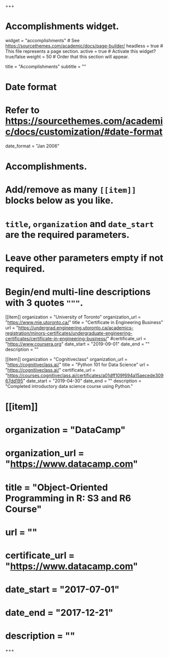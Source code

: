+++
# Accomplishments widget.
widget = "accomplishments"  # See https://sourcethemes.com/academic/docs/page-builder/
headless = true  # This file represents a page section.
active = true  # Activate this widget? true/false
weight = 50  # Order that this section will appear.

 title = "Accomplish&shy;ments"
subtitle = ""

# Date format
#   Refer to https://sourcethemes.com/academic/docs/customization/#date-format
date_format = "Jan 2006"

# Accomplishments.
#   Add/remove as many `[[item]]` blocks below as you like.
#   `title`, `organization` and `date_start` are the required parameters.
#   Leave other parameters empty if not required.
#   Begin/end multi-line descriptions with 3 quotes `"""`.

 [[item]]
  organization = "University of Toronto"
  organization_url = "https://www.mie.utoronto.ca/"
  title = "Certificate in Engineering Business"
  url = "https://undergrad.engineering.utoronto.ca/academics-registration/minors-certificates/undergraduate-engineering-certificates/certificate-in-engineering-business/"
  #certificate_url = "https://www.coursera.org"
  date_start = "2019-09-01"
  date_end = ""
  description = ""

 [[item]]
  organization = "Cognitiveclass"
  organization_url = "https://cognitiveclass.ai/"
  title = "Python 101 for Data Science"
  url = "https://cognitiveclass.ai/"
  certificate_url = "https://courses.cognitiveclass.ai/certificates/a01dff109f694a15aecede30967dd195"
  date_start = "2019-04-30"
  date_end = ""
  description = "Completed introductory data science course using Python."
  
 # [[item]]
 # organization = "DataCamp"
 # organization_url = "https://www.datacamp.com"
 # title = "Object-Oriented Programming in R: S3 and R6 Course"
 # url = ""
 # certificate_url = "https://www.datacamp.com"
 # date_start = "2017-07-01"
 # date_end = "2017-12-21"
 # description = ""

+++
